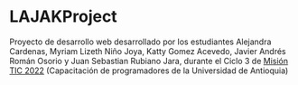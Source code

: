 # LAJAKProject
Proyecto de desarrollo web desarrollado por los estudiantes Alejandra Cardenas, Myriam Lizeth Niño Joya, Katty Gomez Acevedo, Javier Andrés Román Osorio y Juan Sebastian Rubiano Jara, durante el Ciclo 3 de [Misión TIC 2022](https://www.misiontic2022.gov.co/portal/) (Capacitación de programadores de la Universidad de Antioquia)
